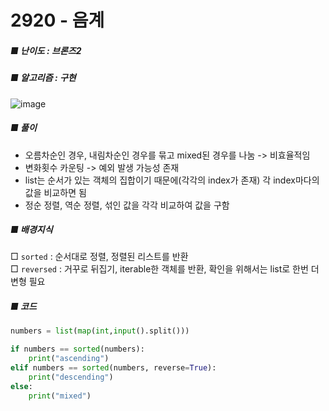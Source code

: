 # 2920 - 음계
##### ■ 난이도 : 브론즈2
##### ■ 알고리즘 : 구현
![image](https://github.com/RohDonghee/Baekjoon-algorithm/assets/143873915/5194fae8-ed27-4720-bb89-2362c0892e42)<br>

##### ■ 풀이
- 오름차순인 경우, 내림차순인 경우를 묶고 mixed된 경우를 나눔 -> 비효율적임
- 변화횟수 카운팅 -> 예외 발생 가능성 존재
- list는 순서가 있는 객체의 집합이기 때문에(각각의 index가 존재) 각 index마다의 값을 비교하면 됨
- 정순 정렬, 역순 정렬, 섞인 값을 각각 비교하여 값을 구함

##### ■ 배경지식
□ ```sorted``` : 순서대로 정렬, 정렬된 리스트를 반환<br>
□ ```reversed``` : 거꾸로 뒤집기, iterable한 객체를 반환, 확인을 위해서는 list로 한번 더 변형 필요<br>

##### ■ 코드
```python
numbers = list(map(int,input().split()))

if numbers == sorted(numbers):
    print("ascending")
elif numbers == sorted(numbers, reverse=True):
    print("descending")
else:
    print("mixed")
```
